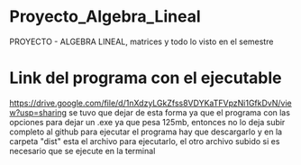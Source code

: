 # Proyecto_Algebra_Lineal
PROYECTO - ALGEBRA LINEAL, matrices y todo lo visto en el semestre

# Link del programa con el ejecutable 
https://drive.google.com/file/d/1nXdzyLGkZfss8VDYKaTFVpzNi1GfkDvN/view?usp=sharing 
se tuvo que dejar de esta forma ya que el programa con las opciones para dejar un .exe ya que pesa 125mb, entonces no lo deja subir completo al github
para ejecutar el programa hay que descargarlo y en la carpeta "dist" esta el archivo para ejecutarlo, el otro archivo subido si es necesario que se ejecute en la terminal
